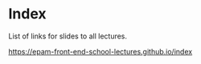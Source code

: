 # Index
List of links for slides to all lectures.

https://epam-front-end-school-lectures.github.io/index